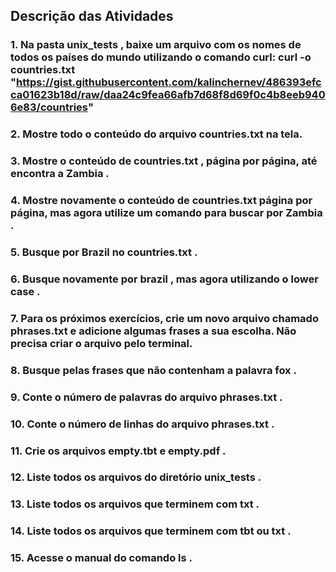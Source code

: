 ## Descrição das Atividades

### 1. Na pasta unix_tests , baixe um arquivo com os nomes de todos os países do mundo utilizando o comando curl: curl -o countries.txt "https://gist.githubusercontent.com/kalinchernev/486393efcca01623b18d/raw/daa24c9fea66afb7d68f8d69f0c4b8eeb9406e83/countries"
### 2. Mostre todo o conteúdo do arquivo countries.txt na tela.
### 3. Mostre o conteúdo de countries.txt , página por página, até encontra a Zambia .
### 4. Mostre novamente o conteúdo de countries.txt página por página, mas agora utilize um comando para buscar por Zambia .
### 5. Busque por Brazil no countries.txt .
### 6. Busque novamente por brazil , mas agora utilizando o lower case .
### 7. Para os próximos exercícios, crie um novo arquivo chamado phrases.txt e adicione algumas frases a sua escolha. Não precisa criar o arquivo pelo terminal.
### 8. Busque pelas frases que não contenham a palavra fox .
### 9. Conte o número de palavras do arquivo phrases.txt .
### 10. Conte o número de linhas do arquivo phrases.txt .
### 11. Crie os arquivos empty.tbt e empty.pdf .
### 12. Liste todos os arquivos do diretório unix_tests .
### 13. Liste todos os arquivos que terminem com txt .
### 14. Liste todos os arquivos que terminem com tbt ou txt .
### 15. Acesse o manual do comando ls .